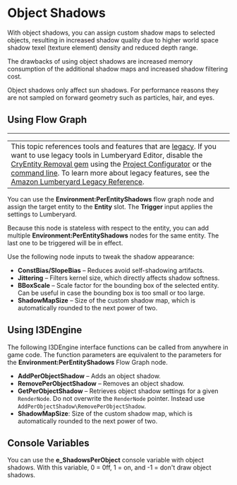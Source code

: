 # Object Shadows<a name="rendering-graphics-shadows-object"></a>

With object shadows, you can assign custom shadow maps to selected objects, resulting in increased shadow quality due to higher world space shadow texel \(texture element\) density and reduced depth range\.

The drawbacks of using object shadows are increased memory consumption of the additional shadow maps and increased shadow filtering cost\.

Object shadows only affect sun shadows\. For performance reasons they are not sampled on forward geometry such as particles, hair, and eyes\.

## Using Flow Graph<a name="rendering-graphics-shadows-object-fg"></a>


****  

|  | 
| --- |
| This topic references tools and features that are [legacy](https://docs.aws.amazon.com/lumberyard/latest/userguide/ly-glos-chap.html#legacy)\. If you want to use legacy tools in Lumberyard Editor, disable the [CryEntity Removal gem](https://docs.aws.amazon.com/lumberyard/latest/userguide/gems-system-cryentity-removal-gem.html) using the [Project Configurator](https://docs.aws.amazon.com/lumberyard/latest/userguide/configurator-intro.html) or the [command line](https://docs.aws.amazon.com/lumberyard/latest/userguide/lmbr-exe.html)\. To learn more about legacy features, see the [Amazon Lumberyard Legacy Reference](https://docs.aws.amazon.com/lumberyard/latest/legacyreference/)\. | 

You can use the **Environment:PerEntityShadows** flow graph node and assign the target entity to the **Entity** slot\. The **Trigger** input applies the settings to Lumberyard\.

Because this node is stateless with respect to the entity, you can add multiple **Environment:PerEntityShadows** nodes for the same entity\. The last one to be triggered will be in effect\. 

Use the following node inputs to tweak the shadow appearance:
+ **ConstBias/SlopeBias** – Reduces avoid self\-shadowing artifacts\.
+ **Jittering** – Filters kernel size, which directly affects shadow softness\.
+ **BBoxScale** – Scale factor for the bounding box of the selected entity\. Can be useful in case the bounding box is too small or too large\.
+ **ShadowMapSize** – Size of the custom shadow map, which is automatically rounded to the next power of two\.

## Using I3DEngine<a name="rendering-graphics-shadows-object-i3dengine"></a>

The following I3DEngine interface functions can be called from anywhere in game code\. The function parameters are equivalent to the parameters for the **Environment:PerEntityShadows** Flow Graph node\. 
+ **AddPerObjectShadow** – Adds an object shadow\.
+ **RemovePerObjectShadow** – Removes an object shadow\.
+ **GetPerObjectShadow** – Retrieves object shadow settings for a given `RenderNode`\. Do not overwrite the `RenderNode` pointer\. Instead use `AddPerObjectShadow\RemovePerObjectShadow`\.
+ **ShadowMapSize**: Size of the custom shadow map, which is automatically rounded to the next power of two\.

## Console Variables<a name="rendering-graphics-shadows-object-cvars"></a>

You can use the **e\_ShadowsPerObject** console variable with object shadows\. With this variable, 0 = 0ff, 1 = on, and \-1 = don't draw object shadows\.